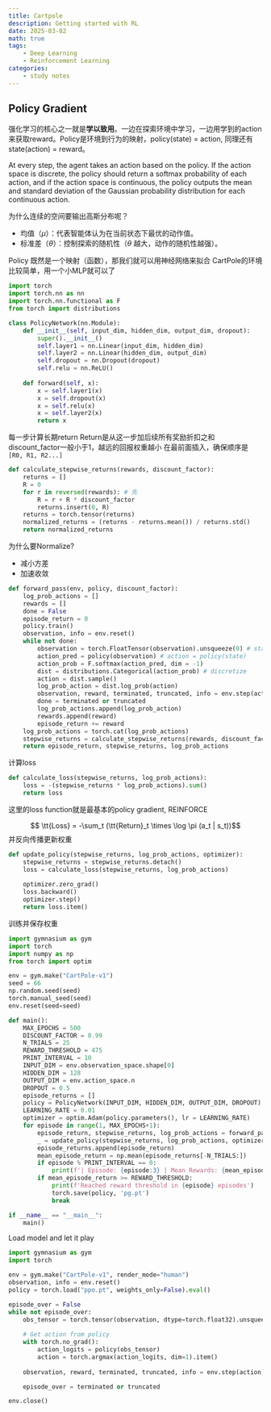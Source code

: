 ```yaml
---
title: Cartpole
description: Getting started with RL
date: 2025-03-02
math: true
tags: 
    - Deep Learning
    - Reinforcement Learning
categories:
    - study notes
---
```


## Policy Gradient
强化学习的核心之一就是**学以致用**。一边在探索环境中学习，一边用学到的action来获取reward。Policy是环境到行为的映射，policy(state) = action, 同理还有state(action) = reward。

At every step, the agent takes an action based on the policy. If the action space is discrete, the policy should return a softmax probability of each action, and if the action space is continuous, the policy outputs the mean and standard deviation of the Gaussian probability distribution for each continuous action.

为什么连续的空间要输出高斯分布呢？
- 均值（$\mu$）：代表智能体认为在当前状态下最优的动作值。
- 标准差（$\theta$）：控制探索的随机性（$\theta$ 越大，动作的随机性越强）。

Policy 既然是一个映射（函数），那我们就可以用神经网络来拟合
CartPole的环境比较简单，用一个小MLP就可以了

```python
import torch
import torch.nn as nn
import torch.nn.functional as F
from torch import distributions

class PolicyNetwork(nn.Module):
    def __init__(self, input_dim, hidden_dim, output_dim, dropout):
        super().__init__()
        self.layer1 = nn.Linear(input_dim, hidden_dim)
        self.layer2 = nn.Linear(hidden_dim, output_dim)
        self.dropout = nn.Dropout(dropout)
        self.relu = nn.ReLU()
        
    def forward(self, x):
        x = self.layer1(x)
        x = self.dropout(x)
        x = self.relu(x)
        x = self.layer2(x)
        return x
```
每一步计算长期return
Return是从这一步加后续所有奖励折扣之和
discount_factor一般小于1，越远的回报权重越小
在最前面插入，确保顺序是`[R0, R1, R2...]`
```python
def calculate_stepwise_returns(rewards, discount_factor):
    returns = []
    R = 0
    for r in reversed(rewards): # 先
        R = r + R * discount_factor
        returns.insert(0, R)
    returns = torch.tensor(returns)
    normalized_returns = (returns - returns.mean()) / returns.std()
    return normalized_returns
```
为什么要Normalize?
- 减小方差
- 加速收敛
```python
def forward_pass(env, policy, discount_factor):
    log_prob_actions = []
    rewards = []
    done = False
    episode_return = 0
    policy.train()
    observation, info = env.reset()
    while not done:
        observation = torch.FloatTensor(observation).unsqueeze(0) # state
        action_pred = policy(observation) # action = policy(state)
        action_prob = F.softmax(action_pred, dim = -1)
        dist = distributions.Categorical(action_prob) # discretize
        action = dist.sample() 
        log_prob_action = dist.log_prob(action)
        observation, reward, terminated, truncated, info = env.step(action.item()) # reward = state(action)
        done = terminated or truncated
        log_prob_actions.append(log_prob_action)
        rewards.append(reward)
        episode_return += reward
    log_prob_actions = torch.cat(log_prob_actions)
    stepwise_returns = calculate_stepwise_returns(rewards, discount_factor)
    return episode_return, stepwise_returns, log_prob_actions
```
计算loss
```python
def calculate_loss(stepwise_returns, log_prob_actions):
    loss = -(stepwise_returns * log_prob_actions).sum()
    return loss
```
这里的loss function就是最基本的policy gradient, REINFORCE

$$ \tt{Loss} = -\sum_t (\tt{Return}_t \times \log \pi (a_t | s_t))$$
并反向传播更新权重
```python
def update_policy(stepwise_returns, log_prob_actions, optimizer):
    stepwise_returns = stepwise_returns.detach()
    loss = calculate_loss(stepwise_returns, log_prob_actions)
    
    optimizer.zero_grad()
    loss.backward()
    optimizer.step()
    return loss.item()
```
训练并保存权重
```python
import gymnasium as gym
import torch
import numpy as np
from torch import optim

env = gym.make("CartPole-v1")
seed = 66
np.random.seed(seed)
torch.manual_seed(seed)
env.reset(seed=seed)

def main(): 
    MAX_EPOCHS = 500
    DISCOUNT_FACTOR = 0.99
    N_TRIALS = 25
    REWARD_THRESHOLD = 475
    PRINT_INTERVAL = 10
    INPUT_DIM = env.observation_space.shape[0]
    HIDDEN_DIM = 128
    OUTPUT_DIM = env.action_space.n
    DROPOUT = 0.5
    episode_returns = []
    policy = PolicyNetwork(INPUT_DIM, HIDDEN_DIM, OUTPUT_DIM, DROPOUT)
    LEARNING_RATE = 0.01
    optimizer = optim.Adam(policy.parameters(), lr = LEARNING_RATE)
    for episode in range(1, MAX_EPOCHS+1):
        episode_return, stepwise_returns, log_prob_actions = forward_pass(env, policy, DISCOUNT_FACTOR)
        _ = update_policy(stepwise_returns, log_prob_actions, optimizer)
        episode_returns.append(episode_return)
        mean_episode_return = np.mean(episode_returns[-N_TRIALS:])
        if episode % PRINT_INTERVAL == 0:
            print(f'| Episode: {episode:3} | Mean Rewards: {mean_episode_return:5.1f} |')
        if mean_episode_return >= REWARD_THRESHOLD:
            print(f'Reached reward threshold in {episode} episodes')
            torch.save(policy, 'pg.pt')
            break

if __name__ == "__main__":
    main()
```
Load model and let it play
```python
import gymnasium as gym
import torch

env = gym.make("CartPole-v1", render_mode="human")
observation, info = env.reset()
policy = torch.load("ppo.pt", weights_only=False).eval()

episode_over = False
while not episode_over:
    obs_tensor = torch.tensor(observation, dtype=torch.float32).unsqueeze(0)
    
    # Get action from policy
    with torch.no_grad():
        action_logits = policy(obs_tensor)
        action = torch.argmax(action_logits, dim=1).item()
        
    observation, reward, terminated, truncated, info = env.step(action)

    episode_over = terminated or truncated

env.close()
```









